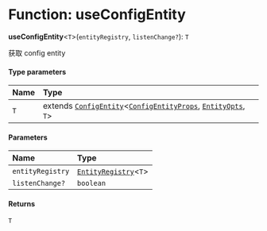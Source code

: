 # Function: useConfigEntity

**useConfigEntity**<`T`>(`entityRegistry`, `listenChange?`): `T`

获取 config entity

#### Type parameters

| Name | Type |
| :------ | :------ |
| `T` | extends [`ConfigEntity`](/auto-docs/editor/classes/ConfigEntity.md)<[`ConfigEntityProps`](/auto-docs/editor/interfaces/ConfigEntityProps.md), [`EntityOpts`](/auto-docs/editor/interfaces/EntityOpts.md), `T`> |

#### Parameters

| Name | Type |
| :------ | :------ |
| `entityRegistry` | [`EntityRegistry`](/auto-docs/editor/interfaces/EntityRegistry.md)<`T`> |
| `listenChange?` | `boolean` |

#### Returns

`T`

